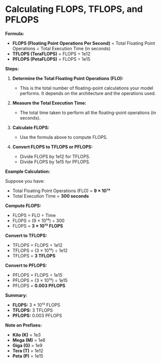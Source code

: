 # Calculating FLOPS, TFLOPS, and PFLOPS

**Formula:**

- **FLOPS (Floating Point Operations Per Second)** = Total Floating Point Operations ÷ Total Execution Time (in seconds)
- **TFLOPS (TeraFLOPS)** = FLOPS ÷ 1e12
- **PFLOPS (PetaFLOPS)** = FLOPS ÷ 1e15

**Steps:**

1. **Determine the Total Floating Point Operations (FLO):**
   - This is the total number of floating-point calculations your model performs. It depends on the architecture and the operations used.

2. **Measure the Total Execution Time:**
   - The total time taken to perform all the floating-point operations (in seconds).

3. **Calculate FLOPS:**
   - Use the formula above to compute FLOPS.

4. **Convert FLOPS to TFLOPS or PFLOPS:**
   - Divide FLOPS by 1e12 for TFLOPS.
   - Divide FLOPS by 1e15 for PFLOPS.

**Example Calculation:**

Suppose you have:

- Total Floating Point Operations (FLO) = **9 × 10¹⁴**
- Total Execution Time = **300 seconds**

**Compute FLOPS:**

- FLOPS = FLO ÷ Time
- FLOPS = (9 × 10¹⁴) ÷ 300
- FLOPS = **3 × 10¹² FLOPS**

**Convert to TFLOPS:**

- TFLOPS = FLOPS ÷ 1e12
- TFLOPS = (3 × 10¹²) ÷ 1e12
- TFLOPS = **3 TFLOPS**

**Convert to PFLOPS:**

- PFLOPS = FLOPS ÷ 1e15
- PFLOPS = (3 × 10¹²) ÷ 1e15
- PFLOPS = **0.003 PFLOPS**

**Summary:**

- **FLOPS:** 3 × 10¹² FLOPS
- **TFLOPS:** 3 TFLOPS
- **PFLOPS:** 0.003 PFLOPS

**Note on Prefixes:**

- **Kilo (K)** = 1e3
- **Mega (M)** = 1e6
- **Giga (G)** = 1e9
- **Tera (T)** = 1e12
- **Peta (P)** = 1e15
